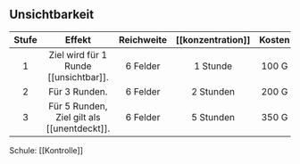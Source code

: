 ## Unsichtbarkeit
| **Stufe** |                 **Effekt**                  | **Reichweite** | [[konzentration]] | **Kosten** |
| :-------: | :-----------------------------------------: | :------------: | :---------------: | :--------: |
|     1     |    Ziel wird für 1 Runde [[unsichtbar]].    |    6 Felder    |     1 Stunde      |   100 G    |
|     2     |                Für 3 Runden.                |    6 Felder    |     2 Stunden     |   200 G    |
|     3     | Für 5 Runden, Ziel gilt als [[unentdeckt]]. |    6 Felder    |     5 Stunden     |   350 G    |
Schule: [[Kontrolle]]
